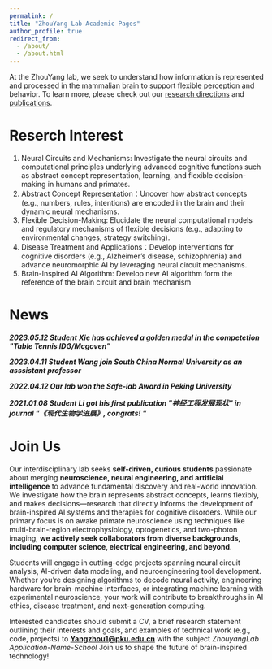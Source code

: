 ```yaml
---
permalink: /
title: "ZhouYang Lab Academic Pages"
author_profile: true
redirect_from: 
  - /about/
  - /about.html
---
```


At the ZhouYang lab, we seek to understand how information is represented and processed in the mammalian brain to support flexible perception and behavior. To learn more, please check out our [research directions](https://www.baidu.com) and [publications](https://www.baidu.com).

# Reserch Interest 
1. Neural Circuits and Mechanisms: Investigate the neural circuits and computational principles underlying advanced cognitive functions such as abstract concept representation, learning, and flexible decision-making in humans and primates.
2. Abstract Concept Representation：Uncover how abstract concepts (e.g., numbers, rules, intentions) are encoded in the brain and their dynamic neural mechanisms.
3. Flexible Decision-Making: Elucidate the neural computational models and regulatory mechanisms of flexible decisions (e.g., adapting to environmental changes, strategy switching).
4. Disease Treatment and Applications：Develop interventions for cognitive disorders (e.g., Alzheimer’s disease, schizophrenia) and advance neuromorphic AI by leveraging neural circuit mechanisms.
5. Brain-Inspired AI Algorithm: Develop new AI algorithm form the reference of the brain circuit and brain mechanism 

# News
***2023.05.12 Student Xie has achieved a golden medal in the competetion "Table Tennis IDG/Mcgoven"***

***2023.04.11 Student Wang join South China Normal University as an asssistant professor***

***2022.04.12 Our lab won the Safe-lab Award in Peking University***

***2021.01.08 Student Li got his first publication "神经工程发展现状" in journal "《现代生物学进展》, congrats! "*** 

# Join Us

Our interdisciplinary lab seeks **self-driven, curious students** passionate about merging **neuroscience, neural engineering, and artificial intelligence** to advance fundamental discovery and real-world innovation. We investigate how the brain represents abstract concepts, learns flexibly, and makes decisions—research that directly informs the development of brain-inspired AI systems and therapies for cognitive disorders. While our primary focus is on awake primate neuroscience using techniques like multi-brain-region electrophysiology, optogenetics, and two-photon imaging, **we actively seek collaborators from diverse backgrounds, including computer science, electrical engineering, and beyond**.

Students will engage in cutting-edge projects spanning neural circuit analysis, AI-driven data modeling, and neuroengineering tool development. Whether you’re designing algorithms to decode neural activity, engineering hardware for brain-machine interfaces, or integrating machine learning with experimental neuroscience, your work will contribute to breakthroughs in AI ethics, disease treatment, and next-generation computing.


Interested candidates should submit a CV, a brief research statement outlining their interests and goals, and examples of technical work (e.g., code, projects) to **Yangzhou1@pku.edu.cn** with the subject *ZhouyangLab Application-Name-School* Join us to shape the future of brain-inspired technology!